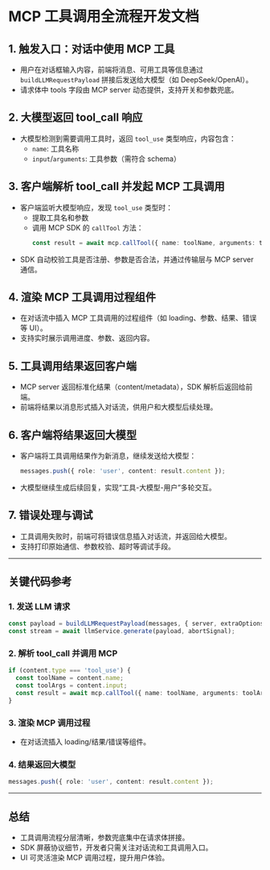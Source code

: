 # MCP 工具调用全流程开发文档

## 1. 触发入口：对话中使用 MCP 工具
- 用户在对话框输入内容，前端将消息、可用工具等信息通过 `buildLLMRequestPayload` 拼接后发送给大模型（如 DeepSeek/OpenAI）。
- 请求体中 tools 字段由 MCP server 动态提供，支持开关和参数兜底。

## 2. 大模型返回 tool_call 响应
- 大模型检测到需要调用工具时，返回 `tool_use` 类型响应，内容包含：
  - `name`: 工具名称
  - `input`/`arguments`: 工具参数（需符合 schema）

## 3. 客户端解析 tool_call 并发起 MCP 工具调用
- 客户端监听大模型响应，发现 `tool_use` 类型时：
  - 提取工具名和参数
  - 调用 MCP SDK 的 `callTool` 方法：
    ```ts
    const result = await mcp.callTool({ name: toolName, arguments: toolArgs });
    ```
- SDK 自动校验工具是否注册、参数是否合法，并通过传输层与 MCP server 通信。

## 4. 渲染 MCP 工具调用过程组件
- 在对话流中插入 MCP 工具调用的过程组件（如 loading、参数、结果、错误等 UI）。
- 支持实时展示调用进度、参数、返回内容。

## 5. 工具调用结果返回客户端
- MCP server 返回标准化结果（content/metadata），SDK 解析后返回给前端。
- 前端将结果以消息形式插入对话流，供用户和大模型后续处理。

## 6. 客户端将结果返回大模型
- 客户端将工具调用结果作为新消息，继续发送给大模型：
  ```ts
  messages.push({ role: 'user', content: result.content });
  ```
- 大模型继续生成后续回复，实现“工具-大模型-用户”多轮交互。

## 7. 错误处理与调试
- 工具调用失败时，前端可将错误信息插入对话流，并返回给大模型。
- 支持打印原始通信、参数校验、超时等调试手段。

---

## 关键代码参考

### 1. 发送 LLM 请求
```ts
const payload = buildLLMRequestPayload(messages, { server, extraOptions });
const stream = await llmService.generate(payload, abortSignal);
```

### 2. 解析 tool_call 并调用 MCP
```ts
if (content.type === 'tool_use') {
  const toolName = content.name;
  const toolArgs = content.input;
  const result = await mcp.callTool({ name: toolName, arguments: toolArgs });
}
```

### 3. 渲染 MCP 调用过程
- 在对话流插入 loading/结果/错误等组件。

### 4. 结果返回大模型
```ts
messages.push({ role: 'user', content: result.content });
```

---

## 总结
- 工具调用流程分层清晰，参数兜底集中在请求体拼接。
- SDK 屏蔽协议细节，开发者只需关注对话流和工具调用入口。
- UI 可灵活渲染 MCP 调用过程，提升用户体验。
